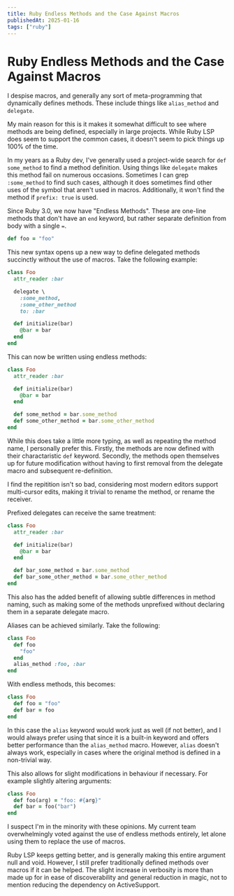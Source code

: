 ```yaml
---
title: Ruby Endless Methods and the Case Against Macros
publishedAt: 2025-01-16
tags: ["ruby"]
---
```

# Ruby Endless Methods and the Case Against Macros

I despise macros, and generally any sort of meta-programming that dynamically defines methods. These include things like `alias_method` and `delegate`.

My main reason for this is it makes it somewhat difficult to see where methods are being defined, especially in large projects. While Ruby LSP does seem to support the common cases, it doesn't seem to pick things up 100% of the time.

In my years as a Ruby dev, I've generally used a project-wide search for `def some_method` to find a method definition. Using things like `delegate` makes this method fail on numerous occasions. Sometimes I can grep `:some_method` to find such cases, although it does sometimes find other uses of the symbol that aren't used in macros. Additionally, it won't find the method if `prefix: true` is used.

Since Ruby 3.0, we now have "Endless Methods". These are one-line methods that don't have an `end` keyword, but rather separate definition from body with a single `=`.

```ruby
def foo = "foo"
```

This new syntax opens up a new way to define delegated methods succinctly without the use of macros. Take the following example:

```ruby
class Foo
  attr_reader :bar

  delegate \
    :some_method,
    :some_other_method
    to: :bar

  def initialize(bar)
    @bar = bar
  end
end
```

This can now be written using endless methods:

```ruby
class Foo
  attr_reader :bar

  def initialize(bar)
    @bar = bar
  end

  def some_method = bar.some_method
  def some_other_method = bar.some_other_method
end
```

While this does take a little more typing, as well as repeating the method name, I personally prefer this. Firstly, the methods are now defined with their charactaristic `def` keyword. Secondly, the methods open themselves up for future modification without having to first removal from the delegate macro and subsequent re-definition.

I find the repitition isn't so bad, considering most modern editors support multi-cursor edits, making it trivial to rename the method, or rename the receiver.

Prefixed delegates can receive the same treatment:

```ruby
class Foo
  attr_reader :bar

  def initialize(bar)
    @bar = bar
  end

  def bar_some_method = bar.some_method
  def bar_some_other_method = bar.some_other_method
end
```

This also has the added benefit of allowing subtle differences in method naming, such as making some of the methods unprefixed without declaring them in a separate delegate macro.

Aliases can be achieved similarly. Take the following:

```ruby
class Foo
  def foo
    "foo"
  end
  alias_method :foo, :bar
end
```

With endless methods, this becomes:

```ruby
class Foo
  def foo = "foo"
  def bar = foo
end
```

In this case the `alias` keyword would work just as well (if not better), and I would always prefer using that since it is a built-in keyword and offers better performance than the `alias_method` macro. However, `alias` doesn't always work, especially in cases where the original method is defined in a non-trivial way.

This also allows for slight modifications in behaviour if necessary. For example slightly altering arguments:

```ruby
class Foo
  def foo(arg) = "foo: #{arg}"
  def bar = foo("bar")
end
```

I suspect I'm in the minority with these opinions. My current team overwhelmingly voted against the use of endless methods entirely, let alone using them to replace the use of macros.

Ruby LSP keeps getting better, and is generally making this entire argument null and void. However, I still prefer traditionally defined methods over macros if it can be helped. The slight increase in verbosity is more than made up for in ease of discoverability and general reduction in magic, not to mention reducing the dependency on ActiveSupport.
